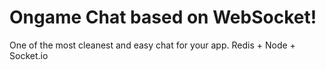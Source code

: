 # Ongame Chat based on WebSocket!
One of the most cleanest and easy chat for your app. 
Redis + Node + Socket.io
